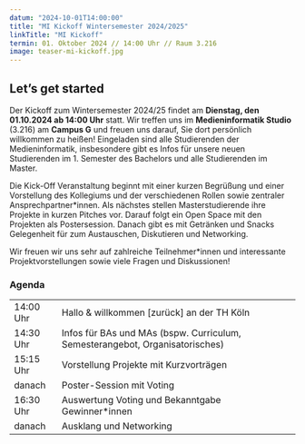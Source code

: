 ```yaml
---
datum: "2024-10-01T14:00:00"
title: "MI Kickoff Wintersemester 2024/2025"
linkTitle: "MI Kickoff"
termin: 01. Oktober 2024 // 14:00 Uhr // Raum 3.216
image: teaser-mi-kickoff.jpg
---
```


## Let’s get started

Der Kickoff zum Wintersemester 2024/25 findet am **Dienstag, den 01.10.2024 ab 14:00 Uhr** statt. Wir treffen uns im **Medieninformatik Studio** (3.216) am **Campus G**  und freuen uns darauf, Sie dort persönlich willkommen zu heißen! Eingeladen sind alle Studierenden der Medieninformatik, insbesondere gibt es Infos für unsere neuen Studierenden im 1. Semester des Bachelors und alle Studierenden im Master. 

Die Kick-Off Veranstaltung beginnt mit einer kurzen Begrüßung und einer Vorstellung des Kollegiums und der verschiedenen Rollen sowie zentraler Ansprechpartner\*innen. Als nächstes stellen Masterstudierende ihre Projekte in kurzen Pitches vor. Darauf folgt ein Open Space mit den Projekten als Postersession. Danach gibt es mit Getränken und Snacks Gelegenheit für zum Austauschen, Diskutieren und Networking.

Wir freuen wir uns sehr auf zahlreiche Teilnehmer*innen und interessante Projektvorstellungen sowie viele Fragen und Diskussionen!

### Agenda

<table>
<tr>
	<td>14:00 Uhr</td>
	<td>Hallo & willkommen [zurück] an der TH Köln</td>
</tr>
<tr>
	<td>14:30 Uhr</td>
	<td>Infos für BAs und MAs (bspw. Curriculum, Semesterangebot, Organisatorisches)</td>
</tr>
<tr>
	<td>15:15 Uhr</td>
	<td>Vorstellung Projekte mit Kurzvorträgen</td>
</tr>
<tr>
	<td>danach</td>
	<td>Poster-Session mit Voting</td>
</tr>
<tr>
	<td>16:30 Uhr</td>
	<td>Auswertung Voting und Bekanntgabe Gewinner*innen</td>
</tr>
<tr>
	<td>danach</td>
	<td>Ausklang und Networking</td>
</tr>
</table>
